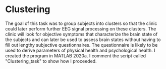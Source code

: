 # Clustering
The goal of this task was to group subjects into clusters so that the clinic could later perform further EEG signal processing on these clusters. The clinic will look for objective symptoms that characterize the brain state of the subjects and can later be used to assess brain states without having to fill out lengthy subjective questionnaires. The questionnaire is likely to be used to derive parameters of physical health and psychological health.
I created the program in MATLAB 2020a. I comment the script called "Clustering_task" to show how I proceeded.
